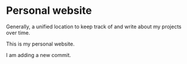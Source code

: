 # Personal website
Generally, a unified location to keep track of and write about my projects over time.

This is my personal website.

I am adding a new commit.
